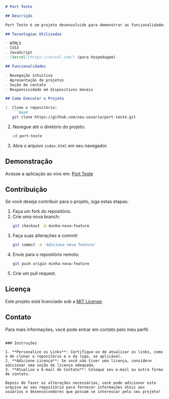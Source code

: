 ```markdown
# Port Teste

## Descrição

Port Teste é um projeto desenvolvido para demonstrar as funcionalidades e capacidades do portfólio online. O site é otimizado para proporcionar uma experiência de usuário agradável e fácil navegação, apresentando projetos, habilidades e informações relevantes.

## Tecnologias Utilizadas

- HTML5
- CSS3
- JavaScript
- [Vercel](https://vercel.com/) (para hospedagem)

## Funcionalidades

- Navegação intuitiva
- Apresentação de projetos
- Seção de contato
- Responsividade em dispositivos móveis

## Como Executar o Projeto

1. Clone o repositório:
   ```bash
   git clone https://github.com/seu-usuario/port-teste.git
   ```
   
2. Navegue até o diretório do projeto:
   ```bash
   cd port-teste
   ```

3. Abra o arquivo `index.html` em seu navegador.

## Demonstração

Acesse a aplicação ao vivo em: [Port Teste](https://port-teste.vercel.app/)

## Contribuição

Se você deseja contribuir para o projeto, siga estas etapas:

1. Faça um fork do repositório.
2. Crie uma nova branch:
   ```bash
   git checkout -b minha-nova-feature
   ```
3. Faça suas alterações e commit:
   ```bash
   git commit -m 'Adiciona nova feature'
   ```
4. Envie para o repositório remoto:
   ```bash
   git push origin minha-nova-feature
   ```
5. Crie um pull request.

## Licença

Este projeto está licenciado sob a [MIT License](LICENSE).

## Contato

Para mais informações, você pode entrar em contato pelo meu perfil.
```

### Instruções

1. **Personalize os Links**: Certifique-se de atualizar os links, como o de clonar o repositório e o da logo, se aplicável.
2. **Adicione Licença**: Se você não tiver uma licença, considere adicionar uma seção de licença adequada.
3. **Atualize o E-mail de Contato**: Coloque seu e-mail ou outra forma de contato.

Depois de fazer as alterações necessárias, você pode adicionar este arquivo ao seu repositório para fornecer informações úteis aos usuários e desenvolvedores que possam se interessar pelo seu projeto!
